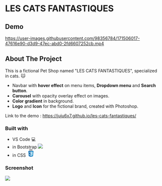 # LES CATS FANTASTIQUES

## Demo

https://user-images.githubusercontent.com/98356784/171506017-47616e90-d3d9-47ec-abd0-2fd6607252cb.mp4

## About The Project


This is a fictional Pet Shop named "LES CATS FANTASTIQUES", specialized in cats. 🐱

- Navbar with **hover effect** on menu items, **Dropdown menu** and **Search button**.
- **Carousel** with opacity overlay effect on images.
- **Color gradient** in background.
- **Logo** and **Icon** for the fictional brand, created with Photoshop. 

Link to the demo : https://juju6x7.github.io/les-cats-fantastiques/

### Built with

* VS Code 💻
* in Bootstrap <img src="https://user-images.githubusercontent.com/98356784/171507122-5097a431-a752-4485-9f62-58469e57748d.png" width="24">
* in CSS <img src="https://raw.githubusercontent.com/github/explore/6c6508f34230f0ac0d49e847a326429eefbfc030/topics/css/css.png" width="24">


### Screenshot
<img src="https://user-images.githubusercontent.com/98356784/171395562-d44bf8ce-7aac-4b77-be1c-508f8df295de.png" width="600">
